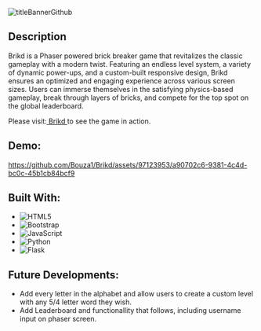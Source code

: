 
![titleBannerGithub](https://github.com/Bouza1/Brikd/assets/97123953/828daa68-4a16-4324-8f17-63a96150e586)

## Description
Brikd is a Phaser powered brick breaker game that revitalizes the classic gameplay with a modern twist. Featuring an endless level system, a variety of dynamic power-ups, and a custom-built responsive design, Brikd ensures an optimized and engaging experience across various screen sizes. Users can immerse themselves in the satisfying physics-based gameplay, break through layers of bricks, and compete for the top spot on the global leaderboard. 

Please visit:[ Brikd ](https://brikd.s4820791.repl.co/) to see the game in action.

## Demo:
https://github.com/Bouza1/Brikd/assets/97123953/a90702c6-9381-4c4d-bc0c-45b1cb84bcf9

## Built With:
- ![HTML5](https://img.shields.io/badge/html5-%23E34F26.svg?style=for-the-badge&logo=html5&logoColor=white)
- ![Bootstrap](https://img.shields.io/badge/bootstrap-%238511FA.svg?style=for-the-badge&logo=bootstrap&logoColor=white)
- ![JavaScript](https://img.shields.io/badge/javascript-%23323330.svg?style=for-the-badge&logo=javascript&logoColor=%23F7DF1E)
- ![Python](https://img.shields.io/badge/python-3670A0?style=for-the-badge&logo=python&logoColor=ffdd54)
- ![Flask](https://img.shields.io/badge/flask-%23000.svg?style=for-the-badge&logo=flask&logoColor=white)

## Future Developments:
- Add every letter in the alphabet and allow users to create a custom level with any 5/4 letter word they wish.
- Add Leaderboard and functionallity that follows, including username input on phaser screen.
